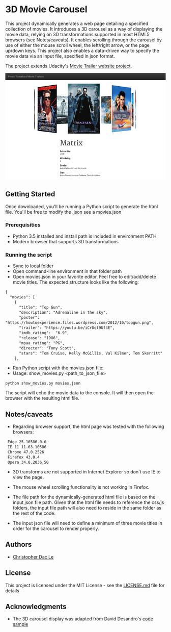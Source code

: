 # 3D Movie Carousel
This project dynamically generates a web page detailing a specified collection of movies. It introduces a 3D carousel as a way of displaying the movie data, relying on 3D transformations supported in most HTML5 browsers (see Notes/caveats). It enables scrolling through the carousel by use of either the mouse scroll wheel, the left/right arrow, or the page up/down keys. This project also enables a data-driven way to specify the movie data via an input file, specified in json format.

The project extends Udacity's [Movie Trailer website project](https://www.udacity.com/course/viewer#!/c-ud036/l-997889780/e-991358862/m-1013629076).

![Screenshot](screenshot.jpg)


## Getting Started
Once downloaded, you'll be running a Python script to generate the html file. You'll be free to modify the .json see a movies.json

### Prerequisities
- Python 3.5 installed and install path is included in environment PATH
- Modern browser that supports 3D transformations

### Running the script
* Sync to local folder
* Open command-line environment in that folder path
* Open movies.json in your favorite editor. Feel free to edit/add/delete movie titles. The expected structure looks like the following:
```
{
  "movies": [
    {
      "title": "Top Gun",
      "description": "Adrenaline in the sky",
      "poster": "https://howtoexperience.files.wordpress.com/2012/10/topgun.png",
      "trailer": "https://youtu.be/iCrUqt9Uf3E",
      "imdb_rating":  "6.9",
      "release": "1986",
      "mpaa_rating": "PG",
      "director": "Tony Scott",
      "stars": "Tom Cruise, Kelly McGillis, Val Kilmer, Tom Skerritt"
    },
```
* Run Python script with the movies.json file:
 * Usage: show_movies.py <path_to_json_file>
```
python show_movies.py movies.json
```

The script will echo the movie data to the console. It will then open the browser with the resulting html file.

## Notes/caveats
* Regarding browser support, the html page was tested with the following browsers:
```
 Edge 25.10586.0.0
 IE 11 11.63.10586
 Chrome 47.0.2526
 Firefox 43.0.4
 Opera 34.0.2036.50
```
 * 3D transforms are not supported in Internet Explorer so don't use IE to view the page.
 * The mouse wheel scrolling functionality is not working in Firefox.
 
* The file path for the dynamically-generated html file is based on the input json file path. Given that the html file needs to reference the css/js folders, the input file path will also need to reside in the same folder as the rest of the code.

* The input json file will need to define a minimum of three movie titles in order for the carousel to render properly.

## Authors
* [Christopher Dac Le](https://github.com/cdacle)

## License
This project is licensed under the MIT License - see the [LICENSE.md](LICENSE.md) file for details

## Acknowledgments
* The 3D carousel display was adapted from David Desandro's [code sample](http://desandro.github.io/3dtransforms/docs/carousel.html)
